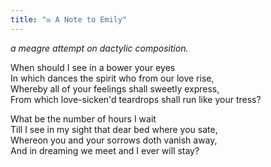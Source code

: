 ```yaml
---
title: "✉️ A Note to Emily"
---
```


*a meagre attempt on dactylic composition.*

When should I see in a bower your eyes<br>
In which dances the spirit who from our love rise,<br>
Whereby all of your feelings shall sweetly express,<br>
From which love-sicken'd teardrops shall run like your tress?

What be the number of hours I wait<br>
Till I see in my sight that dear bed where you sate,<br>
Whereon you and your sorrows doth vanish away,<br>
And in dreaming we meet and I ever will stay?
